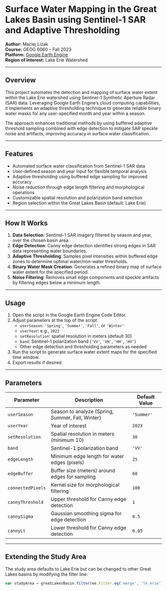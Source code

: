 # Surface Water Mapping in the Great Lakes Basin using Sentinel-1 SAR and Adaptive Thresholding

**Author:** Maciej Lizak  
**Course:** GEOG 6060 – Fall 2023  
**Platform:** [Google Earth Engine](https://earthengine.google.com/)  
**Region of Interest:** Lake Erie Watershed

---

## Overview

This project automates the detection and mapping of surface water extent within the Lake Erie watershed using Sentinel-1 Synthetic Aperture Radar (SAR) data. Leveraging Google Earth Engine’s cloud computing capabilities, it implements an adaptive thresholding technique to generate reliable binary water masks for any user-specified month and year within a season.

The approach enhances traditional methods by using buffered adaptive threshold sampling combined with edge detection to mitigate SAR speckle noise and artifacts, improving accuracy in surface water classification.

---

## Features

- Automated surface water classification from Sentinel-1 SAR data  
- User-defined season and year input for flexible temporal analysis  
- Adaptive thresholding using buffered edge sampling for improved accuracy  
- Noise reduction through edge length filtering and morphological operations  
- Customizable spatial resolution and polarization band selection  
- Region selection within the Great Lakes Basin (default: Lake Erie)

---

## How It Works

1. **Data Selection**: Sentinel-1 SAR imagery filtered by season and year, over the chosen basin area.  
2. **Edge Detection**: Canny edge detection identifies strong edges in SAR data representing water boundaries.  
3. **Adaptive Thresholding**: Samples pixel intensities within buffered edge zones to determine optimal water/non-water thresholds.  
4. **Binary Water Mask Creation**: Generates a refined binary map of surface water extent for the specified period.  
5. **Noise Filtering**: Removes small edge components and speckle artifacts by filtering edges below a minimum length.

---

## Usage

1. Open the script in the Google Earth Engine Code Editor.  
2. Adjust parameters at the top of the script:  
   - `userSeason`: `'Spring'`, `'Summer'`, `'Fall'`, or `'Winter'`  
   - `userYear`: e.g., `2023`  
   - `setResolution`: spatial resolution in meters (default 30)  
   - `band`: Sentinel-1 polarization band (`'VV'`, `'VH'`, `'HH'`, `'HV'`)  
   - Other edge detection and thresholding parameters as needed  
3. Run the script to generate surface water extent maps for the specified time window.  
4. Export results if desired.

---

## Parameters

| Parameter          | Description                                  | Default Value |
|--------------------|----------------------------------------------|---------------|
| `userSeason`       | Season to analyze (Spring, Summer, Fall, Winter) | `'Summer'`    |
| `userYear`         | Year of interest                             | `2023`        |
| `setResolution`    | Spatial resolution in meters (minimum 10)   | `30`          |
| `band`             | Sentinel-1 polarization band                 | `'VV'`        |
| `edgeLength`       | Minimum edge length for water edges (pixels)| `25`          |
| `edgeBuffer`       | Buffer size (meters) around edges for sampling| `60`          |
| `connectedPixels`  | Kernel size for morphological filtering      | `100`         |
| `cannyThreshold`   | Upper threshold for Canny edge detection     | `1`           |
| `cannySigma`       | Gaussian smoothing sigma for edge detection  | `0.5`         |
| `cannyLt`          | Lower threshold for Canny edge detection     | `0.05`        |

---

## Extending the Study Area

The study area defaults to Lake Erie but can be changed to other Great Lakes basins by modifying the filter line:

```javascript
var studyArea = greatLakesBasin.filter(ee.Filter.eq('merge', 'lk_erie'));

